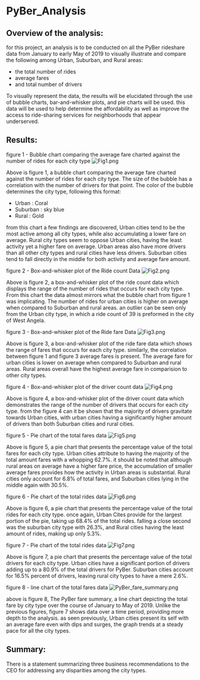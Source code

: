 # PyBer_Analysis

## Overview of the analysis:
 for this project, an analysis is to be conducted on all the PyBer rideshare data from January to early May of 2019 to visually illustrate and compare the following among Urban, Suburban, and Rural areas: 

- the total number of rides
- average fares
- and total number of drivers

To visually represent the data, the results will be elucidated through the use of bubble charts, bar-and-whisker plots, and pie charts will be used. this data will be used to help determine the affordability as well as improve the access to ride-sharing services for neighborhoods that appear underserved.

## Results:

figure 1 - Bubble chart comparing the average fare charted against the number of rides for each city type
![Fig1.png](https://github.com/Calebmkelly/PyBer_Analysis/blob/main/analysis/Fig1.png)

Above is figure 1, a bubble chart comparing the average fare charted against the number of rides for each city type. The size of the bubble has a correlation with the number of drivers for that point. The color of the bubble determines the city type, following this format:

- Urban : Coral
- Suburban : sky blue
- Rural : Gold

from this chart a few findings are discovered, Urban cities tend to be the most active among all city types, while also accumulating a lower fare on average. Rural city types seem to oppose Urban cities, having the least activity yet a higher fare on average. Urban areas also have more drivers than all other city types and rural cities have less drivers. Suburban cities tend to fall directly in the middle for both activity and average fare amount.

figure 2 - Box-and-whisker plot of the Ride count Data
![Fig2.png](https://github.com/Calebmkelly/PyBer_Analysis/blob/main/analysis/Fig2.png)

Above is figure 2, a box-and-whisker plot of the ride count data which displays the range of the number of rides that occurs for each city type. From this chart the data almost mirrors what the bubble chart from figure 1 was implicating. The number of rides for urban cities is higher on average when compared to Suburban and rural areas. an outlier can be seen only from the Urban city type, in which a ride count of 39 is preformed in the city of West Angela.

figure 3 - Box-and-whisker plot of the Ride fare Data
![Fig3.png](https://github.com/Calebmkelly/PyBer_Analysis/blob/main/analysis/Fig3.png)

Above is figure 3, a box-and-whisker plot of the ride fare data which shows the range of fares that occurs for each city type. similarly, the correlation between figure 1 and figure 3 average fares is present. The average fare for urban cities is lower on average when compared to Suburban and rural areas. Rural areas overall have the highest average fare in comparision to other city types. 

figure 4 - Box-and-whisker plot of the driver count data
![Fig4.png](https://github.com/Calebmkelly/PyBer_Analysis/blob/main/analysis/Fig4.png)

Above is figure 4, a box-and-whisker plot of the driver count data which demonstrates the range of the number of drivers that occurs for each city type. from the figure 4 can it be shown that the majority of drivers gravitate towards Urban cities, with urban cities having a significantly higher amount of drivers than both Suburban cities and rural cities.

figure 5 - Pie chart of the total fares data
![Fig5.png](https://github.com/Calebmkelly/PyBer_Analysis/blob/main/analysis/Fig5.png)

Above is figure 5, a pie chart that presents the percentage value of the total fares for each city type. Urban cities attribute to having the majority of the total amount fares with a whopping 62.7%. it should be noted that although rural areas on average have a higher fare price, the accumulation of smaller average fares provides how the activity in Urban areas is substantial. Rural cities only account for 6.8% of total fares, and Suburban cities lying in the middle again with 30.5%.

figure 6 - Pie chart of the total rides data
![Fig6.png](https://github.com/Calebmkelly/PyBer_Analysis/blob/main/analysis/Fig6.png)

Above is figure 6, a pie chart that presents the percentage value of the total rides for each city type. once again, Urban Cites provide for the largest portion of the pie, taking up 68.4% of the total rides. falling a close second was the suburban city type with 26.3%, and Rural cities having the least amount of rides, making up only 5.3%. 

figure 7 - Pie chart of the total rides data
![Fig7.png](https://github.com/Calebmkelly/PyBer_Analysis/blob/main/analysis/Fig7.png)

Above is figure 7, a pie chart that presents the percentage value of the total drivers for each city type. Urban cities have a significant portion of drivers adding up to a 80.9% of the total drivers for PyBer. Suburban cities account for 16.5% percent of drivers, leaving rural city types to have a mere 2.6%. 

figure 8 - line chart of the total fares data
![PyBer_fare_summary.png](https://github.com/Calebmkelly/PyBer_Analysis/blob/main/analysis/PyBer_fare_summary.png)

above is figure 8, The PyBer fare summary, a line chart depicting the total fare by city type over the course of January to May of 2019. Unlike the previous figures, figure 7 shows data over a time period, providing more depth to the analysis. as seen previously, Urban cities present its self with an average fare even with dips and surges, the graph trends at a steady pace for all the city types.


## Summary:
There is a statement summarizing three business recommendations to the CEO for addressing any disparities among the city types.
